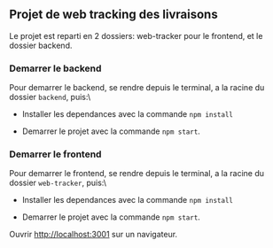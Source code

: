 ## Projet de web tracking des livraisons

Le projet est reparti en 2 dossiers: web-tracker pour le frontend, et le dossier backend.

### Demarrer le backend
Pour demarrer le backend, se rendre depuis le terminal, a la racine du dossier 
`backend`, puis:\
- Installer les dependances avec la commande `npm install`

- Demarrer le projet avec la commande `npm start`.

### Demarrer le frontend
Pour demarrer le frontend, se rendre depuis le terminal, a la racine du dossier 
`web-tracker`, puis:\
- Installer les dependances avec la commande `npm install`

- Demarrer le projet avec la commande `npm start`.

Ouvrir [http://localhost:3001](http://localhost:3001) sur un navigateur.
